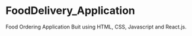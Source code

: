 # FoodDelivery_Application
Food Ordering Application Buit using HTML, CSS, Javascript and React.js.
